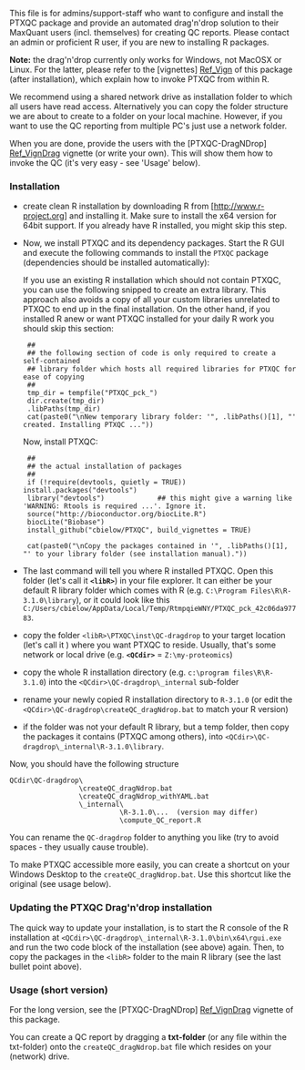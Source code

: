 This file is for admins/support-staff who want to configure and install the PTXQC package
and provide an automated drag'n'drop solution to their MaxQuant users (incl. themselves) for creating QC reports.
Please contact an admin or proficient R user, if you are new to installing R packages.

**Note:** the drag'n'drop currently only works for Windows, not MacOSX or Linux. 
          For the latter, please refer to the [vignettes] [Ref_Vign] of this package (after installation), which explain how to invoke PTXQC from within R.

We recommend using a shared network drive as installation folder to which all users have read access. Alternatively you can copy the folder structure we are about to create to a folder on your local machine. However, if you want to use the QC reporting from multiple PC's just use a network folder.

When you are done, provide the users with the [PTXQC-DragNDrop] [Ref_VignDrag] vignette (or write your own).
This will show them how to invoke the QC (it's very easy - see 'Usage' below).

### Installation
 - create clean R installation by downloading R from [http://www.r-project.org] and installing it. Make sure to install the x64 version for 64bit support.
   If you already have R installed, you might skip this step.
 - Now, we install PTXQC and its dependency packages.
   Start the R GUI and execute the following commands to install the `PTXQC` package (dependencies should be installed automatically):

   If you use an existing R installation which should not contain PTXQC, you can use the following snipped to create an extra library. 
   This approach also avoids a copy of all your custom libraries unrelated to PTXQC to end up in the final installation.
   On the other hand, if you installed R anew or want PTXQC installed for your daily R work you should skip this section:
   
        ##
        ## the following section of code is only required to create a self-contained 
        ## library folder which hosts all required libraries for PTXQC for ease of copying
        ##
        tmp_dir = tempfile("PTXQC_pck_")
        dir.create(tmp_dir)
        .libPaths(tmp_dir)
        cat(paste0("\nNew temporary library folder: '", .libPaths()[1], "' created. Installing PTXQC ..."))

   Now, install PTXQC:
   
        ##
        ## the actual installation of packages
        ##
        if (!require(devtools, quietly = TRUE)) install.packages("devtools")
        library("devtools")             ## this might give a warning like 'WARNING: Rtools is required ...'. Ignore it.
        source("http://bioconductor.org/biocLite.R")
        biocLite("Biobase")
        install_github("cbielow/PTXQC", build_vignettes = TRUE) 

        cat(paste0("\nCopy the packages contained in '", .libPaths()[1], "' to your library folder (see installation manual)."))

 - The last command will tell you where R installed PTXQC. Open this folder (let's call it **`<libR>`**) in your file explorer. It can either be your default R library 
   folder which comes with R (e.g. `C:\Program Files\R\R-3.1.0\library`), or it could look like this `C:/Users/cbielow/AppData/Local/Temp/RtmpqieWNY/PTXQC_pck_42c06da97783`. 
 - copy the folder `<libR>\PTXQC\inst\QC-dragdrop` to your target location (let's call it <QCdir>) where you want PTXQC to reside. Usually, that's some
   network or local drive (e.g. **`<QCdir>`** = `Z:\my-proteomics`)
 - copy the whole R installation directory (e.g. `c:\program files\R\R-3.1.0`) into the `<QCdir>\QC-dragdrop\_internal` sub-folder
 - rename your newly copied R installation directory to `R-3.1.0` (or edit the `<QCdir>\QC-dragdrop\createQC_dragNdrop.bat` to match your R version)
 - if the <libR> folder was not your default R library, but a temp folder, then copy the packages it contains (PTXQC among others),
   into `<QCdir>\QC-dragdrop\_internal\R-3.1.0\library`.
 
Now, you should have the following structure

    QCdir\QC-dragdrop\
                     \createQC_dragNdrop.bat
                     \createQC_dragNdrop_withYAML.bat
                     \_internal\
                               \R-3.1.0\...  (version may differ)
                               \compute_QC_report.R
 
You can rename the `QC-dragdrop` folder to anything you like (try to avoid spaces - they usually cause trouble).

To make PTXQC accessible more easily, you can create a shortcut on your Windows Desktop to the `createQC_dragNdrop.bat`. Use this shortcut like the original (see usage below).


### Updating the PTXQC Drag'n'drop installation

The quick way to update your installation, is to start the R console of the R installation at `<QCdir>\QC-dragdrop\_internal\R-3.1.0\bin\x64\rgui.exe` and
run the two code block of the installation (see above) again. Then, to copy the packages in the `<libR>` folder to the main R library (see the last bullet point above).
 
 
### Usage (short version)

  For the long version, see the [PTXQC-DragNDrop] [Ref_VignDrag] vignette of this package.
  
  You can create a QC report by dragging a **txt-folder** (or any file within the txt-folder)
  onto the `createQC_dragNdrop.bat` file which resides on your (network) drive.


  [Ref_Vign]: https://github.com/cbielow/PTXQC/tree/master/vignettes
  [Ref_VignDrag]: https://github.com/cbielow/PTXQC/blob/master/vignettes/PTXQC-DragNDrop.Rmd
